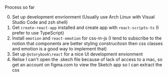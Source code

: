 Process so far

0. Set up development envrionment (Usually use Arch Linux with Visual Studio Code and zsh shell)
1. Get `create-react-app` installed and create app with `react-scripts-ts` (I prefer to use TypeScript)
2. Install `emotion` and `react-emotion` for css-in-js (I tend to subscribe to the notion that components are better styling construcitosn then css classes and emotion is a good way to implement that)
3. Set up `@storybook\react` for a nice UI development envionment
4. Relise I can't open the .skech file because of lack of access to a mac, so get an account on figma.com to view the Sketch app so I can extract the css
